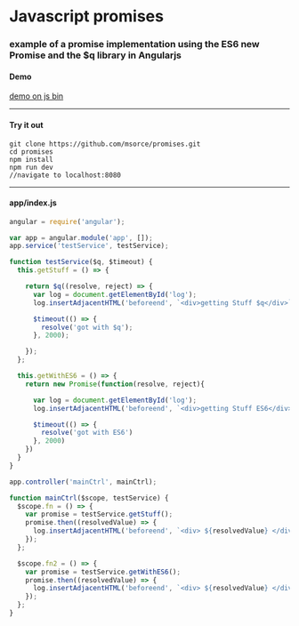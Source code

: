 # Javascript promises
### example of a promise implementation using the ES6 new Promise and the $q library in Angularjs

#### Demo


<a  href="https://jsbin.com/xevexileki/edit?html,js,output">demo on js bin</a>

---
#### Try it out
  ```
  git clone https://github.com/msorce/promises.git
  cd promises
  npm install
  npm run dev  
  //navigate to localhost:8080
  ```
  
---
#### app/index.js
```javascript
angular = require('angular');

var app = angular.module('app', []);
app.service('testService', testService);

function testService($q, $timeout) {
  this.getStuff = () => {

    return $q((resolve, reject) => {
      var log = document.getElementById('log');
      log.insertAdjacentHTML('beforeend', `<div>getting Stuff $q</div>`);

      $timeout(() => {
        resolve('got with $q');
      }, 2000);

    });
  };

  this.getWithES6 = () => {
    return new Promise(function(resolve, reject){

      var log = document.getElementById('log');
      log.insertAdjacentHTML('beforeend', `<div>getting Stuff ES6</div>`);

      $timeout(() => {
        resolve('got with ES6')
      }, 2000)
    })
  }
}

app.controller('mainCtrl', mainCtrl);

function mainCtrl($scope, testService) {
  $scope.fn = () => {
    var promise = testService.getStuff();
    promise.then((resolvedValue) => {
      log.insertAdjacentHTML('beforeend', `<div> ${resolvedValue} </div>`);
    });
  };

  $scope.fn2 = () => {
    var promise = testService.getWithES6();
    promise.then((resolvedValue) => {
      log.insertAdjacentHTML('beforeend', `<div> ${resolvedValue} </div>`);
    });
  };
}

```
